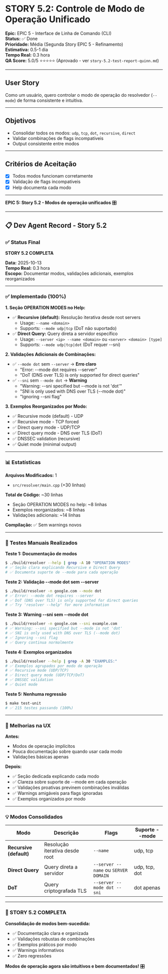 # STORY 5.2: Controle de Modo de Operação Unificado

**Epic:** EPIC 5 - Interface de Linha de Comando (CLI)  
**Status:** ✅ Done  
**Prioridade:** Média (Segunda Story EPIC 5 - Refinamento)  
**Estimativa:** 0.5-1 dia  
**Tempo Real:** 0.3 hora  
**QA Score:** 5.0/5 ⭐⭐⭐⭐⭐ (Aprovado - ver `story-5.2-test-report-quinn.md`)

---

## User Story
Como um usuário, quero controlar o modo de operação do resolvedor (`--mode`) de forma consistente e intuitiva.

---

## Objetivos
- Consolidar todos os modos: `udp`, `tcp`, `dot`, `recursive`, `direct`
- Validar combinações de flags incompatíveis
- Output consistente entre modos

---

## Critérios de Aceitação
- [x] Todos modos funcionam corretamente
- [x] Validação de flags incompatíveis
- [x] Help documenta cada modo

---

**EPIC 5: Story 5.2 - Modos de operação unificados** 🎛️

---

## 📋 Dev Agent Record - Story 5.2

### ✅ Status Final
**STORY 5.2 COMPLETA**

**Data:** 2025-10-13  
**Tempo Real:** 0.3 hora  
**Escopo:** Documentar modos, validações adicionais, exemplos reorganizados

---

### ✅ Implementado (100%)

**1. Seção OPERATION MODES no Help:**
- ✅ **Recursive (default):** Resolução iterativa desde root servers
  - Usage: `--name <domain>`
  - Supports: `--mode udp|tcp` (DoT não suportado)
- ✅ **Direct Query:** Query direta a servidor específico
  - Usage: `--server <ip> --name <domain>` ou `<server> <domain> [type]`
  - Supports: `--mode udp|tcp|dot` (DoT requer --sni)

**2. Validações Adicionais de Combinações:**
- ✅ `--mode dot` sem `--server` → **Erro claro**
  - "Error: --mode dot requires --server"
  - "DoT (DNS over TLS) is only supported for direct queries"
- ✅ `--sni` sem `--mode dot` → **Warning**
  - "Warning: --sni specified but --mode is not 'dot'"
  - "SNI is only used with DNS over TLS (--mode dot)"
  - "Ignoring --sni flag"

**3. Exemplos Reorganizados por Modo:**
- ✅ Recursive mode (default) - UDP
- ✅ Recursive mode - TCP forced
- ✅ Direct query mode - UDP/TCP
- ✅ Direct query mode - DNS over TLS (DoT)
- ✅ DNSSEC validation (recursive)
- ✅ Quiet mode (minimal output)

---

### 📊 Estatísticas

**Arquivos Modificados:** 1
- `src/resolver/main.cpp` (+30 linhas)

**Total de Código:** ~30 linhas
- Seção OPERATION MODES no help: ~8 linhas
- Exemplos reorganizados: ~8 linhas
- Validações adicionais: ~14 linhas

**Compilação:** ✅ Sem warnings novos

---

### 🎯 Testes Manuais Realizados

**Teste 1: Documentação de modos**
```bash
$ ./build/resolver --help | grep -A 10 "OPERATION MODES"
# ✅ Seção clara explicando Recursive e Direct Query
# ✅ Documenta suporte de --mode para cada operação
```

**Teste 2: Validação --mode dot sem --server**
```bash
$ ./build/resolver -n google.com --mode dot
# ✅ Error: --mode dot requires --server
# ✅ DoT (DNS over TLS) is only supported for direct queries
# ✅ Try 'resolver --help' for more information
```

**Teste 3: Warning --sni sem --mode dot**
```bash
$ ./build/resolver -n google.com --sni example.com
# ✅ Warning: --sni specified but --mode is not 'dot'
# ✅ SNI is only used with DNS over TLS (--mode dot)
# ✅ Ignoring --sni flag
# ✅ Query continua normalmente
```

**Teste 4: Exemplos organizados**
```bash
$ ./build/resolver --help | grep -A 30 "EXAMPLES:"
# ✅ Exemplos agrupados por modo de operação
# ✅ Recursive mode (UDP/TCP)
# ✅ Direct query mode (UDP/TCP/DoT)
# ✅ DNSSEC validation
# ✅ Quiet mode
```

**Teste 5: Nenhuma regressão**
```bash
$ make test-unit
# ✅ 215 testes passando (100%)
```

---

### 🎨 Melhorias na UX

**Antes:**
- Modos de operação implícitos
- Pouca documentação sobre quando usar cada modo
- Validações básicas apenas

**Depois:**
- ✅ Seção dedicada explicando cada modo
- ✅ Clareza sobre suporte de --mode em cada operação
- ✅ Validações proativas previnem combinações inválidas
- ✅ Warnings amigáveis para flags ignoradas
- ✅ Exemplos organizados por modo

---

### 💡 Modos Consolidados

| Modo | Descrição | Flags | Suporte --mode |
|------|-----------|-------|----------------|
| **Recursive (default)** | Resolução iterativa desde root | `--name` | udp, tcp |
| **Direct Query** | Query direta a servidor | `--server --name` ou `SERVER DOMAIN` | udp, tcp, dot |
| **DoT** | Query criptografada TLS | `--server --mode dot --sni` | dot apenas |

---

### 🎉 STORY 5.2 COMPLETA

**Consolidação de modos bem-sucedida:**
- ✅ Documentação clara e organizada
- ✅ Validações robustas de combinações
- ✅ Exemplos práticos por modo
- ✅ Warnings informativos
- ✅ Zero regressões

**Modos de operação agora são intuitivos e bem documentados!** 🎛️

